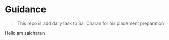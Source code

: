 # Guidance
> This repo is add daily task to Sai Charan for his placement preparation

Hello am saicharan